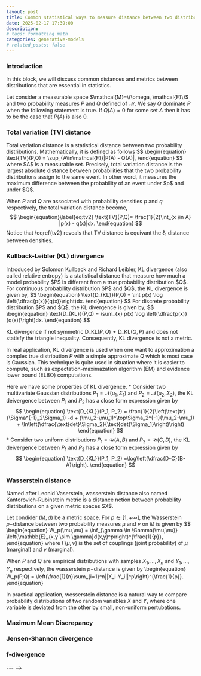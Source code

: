 ```yaml
---
layout: post
title: Common statistical ways to measure distance between two distributions
date: 2025-02-17 17:39:00
description:
# tags: formatting math
categories: generative-models
# related_posts: false
---
```


<h3> Introduction </h3>
In this block, we will discuss common distances and metrics between distributions that are essential in statistics.

Let consider a measurable space $\mathcal{M}=\(\omega, \mathcal{F}\)$ and two probability measures $P$ and $Q$ defined of $\mathcal{M}$. We say $Q$ dominate $P$ when the following statement is true. If $Q(A)=0$ for some set $A$ then it has to be the case that $P(A)$ is also $0$.

<h3> Total variation (TV) distance </h3>
Total variation distance is a statistical distance between two probability distributions. Mathematically, it is defined as follows
$$
\begin{equation}
    \text{TV}(P,Q) = \sup_{A\in\mathcal{F}}|P(A) - Q(A)|,
\end{equation}
$$
where $A$ is a measurable set. Precisely, total variation distance is the largest absolute distance between probabilities that the two probability distributions assign to the same event. In other word, it measures the maximum difference between the probability of an event under $p$ and under $Q$.

When $P$ and $Q$ are associated with probability densities $p$ and $q$ respectively, the total variation distance become,
$$
\begin{equation}\label{eq:tv2}
    \text{TV}(P,Q)= \frac{1}{2}\int_{x \in A} |p(x) - q(x)|dx.
\end{equation}
$$
Notice that \eqref{tv2} reveals that TV distance is equivant the $\ell_1$ distance between densities.

<h3> Kullback-Leibler (KL) divergence </h3>
Introduced by Solomon Kullback and Richard Leibler, KL divergence (also called relative entropy) is a statistical distance that measure how much a model probability $P$ is different from a true probability distribution $Q$. For continuous probability distribution $P$ and $Q$, the KL divergence is given by,
$$
\begin{equation}
    \text{D_{KL}}(P,Q) = \int p(x) \log \left(\dfrac{p(x)}{q(x)}\right)dx.
\end{equation}
$$
For discrete probability distribution $P$ and $Q$, the KL divergence is given by,
$$
\begin{equation}
    \text{D_{KL}}(P,Q) = \sum_{x} p(x) \log \left(\dfrac{p(x)}{q(x)}\right)dx.
\end{equation}
$$

KL divergence if not symmetric $\text{D_{KL}}(P,Q) \neq \text{D_{KL}}(Q,P)$ and does not statisfy the triangle inequality. Consequently, KL divergence is not a metric.

In real application, KL divergence is used when one want to approximation a complex true distribution $P$ with a simple approximate $Q$ which is most case is Gaussian. This technique is quite used in situation where it is easier to compute, such as expectation-maximazation algorithm (EM) and evidence lower bound (ELBO) computations.

Here we have some properties of KL divergence.
    * Consider two multivariate Gaussian distributions $P_1=\mathcal{N}(\mu_1, \Sigma_1)$ and $P_2=\mathcal{N}(\mu_2, \Sigma_2)$, the KL deivergence between $P_1$ and $P_2$ has a close form expression given by
    $$
    \begin{equation}
        \text{D_{KL}}(P_1, P_2) = \frac{1}{2}\left(\text{tr}(\Sigma^{-1}_2\Sigma_1) -d + (\mu_2-\mu_1)^\top\Sigma_2^{-1}(\mu_2-\mu_1) + \ln\left(\dfrac{\text{det}\Sigma_2}{\text{det}\Sigma_1}\right)\right)
    \end{equation}
    $$
    * Consider two uniform distributions $P_1=\mathcal{U}(A, B)$ and $P_2=\mathcal{U}(C,D)$, the KL deivergence between $P_1$ and $P_2$ has a close form expression given by
    $$
    \begin{equation}
        \text{D_{KL}}(P_1, P_2) =\log\left(\dfrac{D-C}{B-A}\right).
    \end{equation}
    $$

<h3> Wasserstein distance </h3>
Named after Leonid Vaserstein, wasserstein distance also named Kantorovich-Rubinstein metric is a distance nction between probability distributions on a given metric spaces $X$.

Let condider $\left(M, d\right)$ be a metric space. For $p\in\left[1, +\infty\right]$, the Wasserstein $p-$distance between two probability measures $\mu$ and $\nu$ on $M$ is given by
$$
\begin{equation}
    W_p(\mu,\nu) = \inf_{\gamma \in \Gamma(\mu,\nu)} \left(\mathbb{E}_{x,y \sim \gamma}d(x,y)^p\right)^{\frac{1}{p}},
\end{equation}
where $\Gamma(\mu,\nu)$ is the set of couplings (joint probability) of $\mu$ (marginal) and $\nu$ (marginal).

When $P$ and $Q$ are empirical distributions with samples $X_1, \dots,X_n$ and $Y_1,\dots,Y_n$ respectively, the wasserstein $p-$distance is given by
\begin{equation}
    W_p(P,Q) = \left(\frac{1}{n}\sum_{i=1}^n||X_i-Y_i||^p\right)^{\frac{1}{p}}.
\end{equation}

In practical application, wesserstein distance is a natural way to compare probability distributions of two random variables $X$ and $Y$, where one variable is deviated from the other by small, non-uniform pertubations.

<h3> Maximum Mean Discrepancy </h3>

<h3> Jensen-Shannon divergence </h3>

<h3> f-divergence </h3>




--- -->
